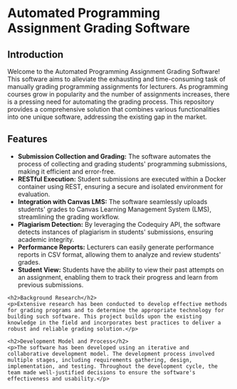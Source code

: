 <h1>Automated Programming Assignment Grading Software</h1>
<h2>Introduction</h2>
    <p>Welcome to the Automated Programming Assignment Grading Software! This software aims to alleviate the exhausting and time-consuming task of manually grading programming assignments for lecturers. As programming courses grow in popularity and the number of assignments increases, there is a pressing need for automating the grading process. This repository provides a comprehensive solution that combines various functionalities into one unique software, addressing the existing gap in the market.</p>

<h2>Features</h2>
    <ul>
        <li><strong>Submission Collection and Grading:</strong> The software automates the process of collecting and grading students' programming submissions, making it efficient and error-free.</li>
        <li><strong>RESTful Execution:</strong> Student submissions are executed within a Docker container using REST, ensuring a secure and isolated environment for evaluation.</li>
        <li><strong>Integration with Canvas LMS:</strong> The software seamlessly uploads students' grades to Canvas Learning Management System (LMS), streamlining the grading workflow.</li>
        <li><strong>Plagiarism Detection:</strong> By leveraging the Codequiry API, the software detects instances of plagiarism in students' submissions, ensuring academic integrity.</li>
        <li><strong>Performance Reports:</strong> Lecturers can easily generate performance reports in CSV format, allowing them to analyze and review students' grades.</li>
        <li><strong>Student View:</strong> Students have the ability to view their past attempts on an assignment, enabling them to track their progress and learn from previous submissions.</li>
    </ul>

    <h2>Background Research</h2>
    <p>Extensive research has been conducted to develop effective methods for grading programs and to determine the appropriate technology for building such software. This project builds upon the existing knowledge in the field and incorporates best practices to deliver a robust and reliable grading solution.</p>

    <h2>Development Model and Process</h2>
    <p>The software has been developed using an iterative and collaborative development model. The development process involved multiple stages, including requirements gathering, design, implementation, and testing. Throughout the development cycle, the team made well-justified decisions to ensure the software's effectiveness and usability.</p>
